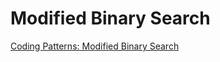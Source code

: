 # Modified Binary Search

[Coding Patterns: Modified Binary Search](https://emre.me/coding-patterns/modified-binary-search/)